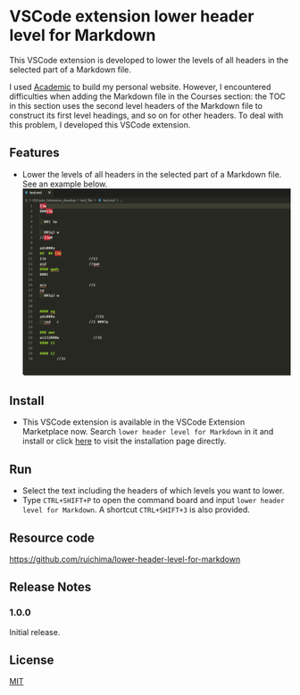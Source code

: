 # VSCode extension lower header level for Markdown

This VSCode extension is developed to lower the levels of all headers in the selected part of a Markdown file.

I used [Academic](https://github.com/gcushen/hugo-academic) to build my personal website. However, I encountered difficulties when adding the Markdown file in the Courses section: the TOC in this section uses the second level headers of the Markdown file to construct its first level headings, and so on for other headers. To deal with this problem, I developed this VSCode extension.

## Features

- Lower the levels of all headers in the selected part of a Markdown file. See an example below.
  ![example](./img/features.gif)

## Install

- This VSCode extension is available in the VSCode Extension Marketplace now. Search `lower header level for Markdown` in it and install or click [here](https://marketplace.visualstudio.com/items?itemName=RuichiMa.lower-header-level-for-markdown) to visit the installation page directly.

## Run

- Select the text including the headers of which levels you want to lower.
- Type `CTRL+SHIFT+P` to open the command board and input `lower header level for Markdown`. A shortcut `CTRL+SHIFT+3` is also provided.

## Resource code

https://github.com/ruichima/lower-header-level-for-markdown

## Release Notes

### 1.0.0

Initial release.

## License

[MIT](./LICENSE)
